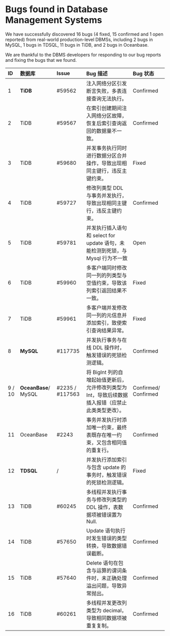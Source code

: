# Bugs found in Database Management Systems

We have successfully discovered 16 bugs (4 fixed, 15 confirmed and 1 open reported) from real-world production-level DBMSs, including 2 bugs in MySQL, 1 bugs in TDSQL, 11 bugs in TiDB, and 2 bugs in Oceanbase.

We are thankful to the DBMS developers for responding to our bug reports and fixing the bugs that we found. 



| ID   | 数据库               | Issue           | Bug 描述                                                     | Bug 状态             |
| :--- | :------------------- | :-------------- | :----------------------------------------------------------- | :------------------- |
| 1    | **TiDB**             | #59562          | 注入网络分区引发断言失败，多表连接查询无法执行。             | Confirmed            |
| 2    | TiDB                 | #59567          | 在索引创建期间注入网络分区故障，恢复后索引查询返回的数据量不一致。 | Confirmed            |
| 3    | TiDB                 | #59680          | 并发事务执行同时进行数据分区合并操作，导致出现相同主键行，违反主键约束。 | Fixed                |
| 4    | TiDB                 | #59727          | 修改列类型 DDL 与事务并发执行，导致出现相同主键行，违反主键约束。 | Confirmed            |
| 5    | TiDB                 | #59781          | 并发执行插入语句和 select for update 语句，未能检测到死锁，与 Mysql 行为不一致 | Open            |
| 6    | TiDB                 | #59960          | 多客户端同时修改同一列的列类型与空值约束，导致该列索引返回结果不一致。 | Fixed                |
| 7    | TiDB                 | #59961          | 多客户端并发修改同一列的元信息并添加索引，致使索引查询结果异常。 | Fixed                |
| 8    | **MySQL**            | #117735         | 并发执行事务与在线 DDL 操作时，触发错误的死锁检测逻辑。      | Confirmed            |
| 9 / 10  | **OceanBase**/ MySQL | #2235 / #117563 | 将 BigInt 列的自增起始值更新后，允许修改列类型为 Int，导致后续数据插入报错（应禁止此类类型更改）。 | Confirmed/ Confirmed |
| 11   | OceanBase            | #2243           | 事务并发执行时添加唯一约束，最终表既存在唯一约束，又包含相同值的重复行。 | Confirmed                 |
| 12   | **TDSQL**            | /               | 并发执行添加索引与包含 update 的事务时，触发错误的死锁检测逻辑。 | Fixed                |
| 13   | TiDB                 | #60245          | 多线程并发执行事务与修改列类型的 DDL 操作，表数据项被错误置为  Null. | Confirmed            |
| 14   | TiDB                 | #57650          | Update 语句执行时发生错误的类型转换，导致数据错误截断。      | Confirmed            |
| 15   | TiDB                 | #57640          | Delete 语句在包含与运算的谓词条件时，未正确处理溢出问题，导致异常抛出。 | Confirmed            |
| 16   | TiDB                 | #60261          | 多线程并发更改列类型为 decimal，导致相同数据项被重复复制。   | Confirmed            |

